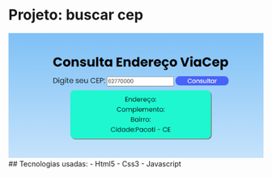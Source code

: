 # Projeto: buscar cep

<img src="./badge.PNG"/>
## Tecnologias usadas:
   - Html5 - Css3 - Javascript
